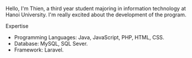 Hello, I'm Thien, a third year student majoring in information technology at
Hanoi University. I'm really excited about the development of the
program.

Expertise
  - Programming Languages: Java, JavaScript, PHP, HTML, CSS.
  - Database: MySQL, SQL Sever.
  - Framework: Laravel.

<!--
**thienpvt/thienpvt** is a ✨ _special_ ✨ repository because its `README.md` (this file) appears on your GitHub profile.

Here are some ideas to get you started:

- 🔭 I’m currently working on ...
- 🌱 I’m currently learning ...
- 👯 I’m looking to collaborate on ...
- 🤔 I’m looking for help with ...
- 💬 Ask me about ...
- 📫 How to reach me: ...
- 😄 Pronouns: ...
- ⚡ Fun fact: ...
-->
